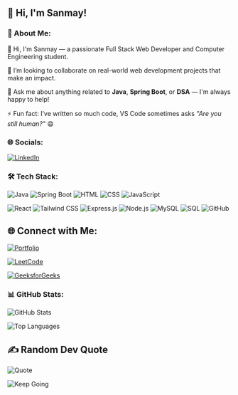 ## 👋 Hi, I'm Sanmay!

### 🚀 About Me:
👋 Hi, I'm Sanmay — a passionate Full Stack Web Developer and Computer Engineering student.

👯 I’m looking to collaborate on real-world web development projects that make an impact.  

💬 Ask me about anything related to **Java**, **Spring Boot**, or **DSA** — I'm always happy to help! 

⚡ Fun fact: I’ve written so much code, VS Code sometimes asks *"Are you still human?"* 😄

### 🌐 Socials:

[![LinkedIn](https://img.shields.io/badge/LinkedIn-blue?style=for-the-badge&logo=linkedin&logoColor=white)](https://www.linkedin.com/in/sanmay-kulkarni-6a518b275?)



### 🛠️ Tech Stack:
![Java](https://img.shields.io/badge/Java-ED8B00?style=for-the-badge&logo=java&logoColor=white)
![Spring Boot](https://img.shields.io/badge/SpringBoot-6DB33F?style=for-the-badge&logo=springboot&logoColor=white)
![HTML](https://img.shields.io/badge/-HTML5-E34F26?style=for-the-badge&logo=html5&logoColor=white)
![CSS](https://img.shields.io/badge/-CSS3-1572B6?style=for-the-badge&logo=css3&logoColor=white)
![JavaScript](https://img.shields.io/badge/-JavaScript-F7DF1E?style=for-the-badge&logo=javascript&logoColor=black)

![React](https://img.shields.io/badge/-React-20232A?style=for-the-badge&logo=react&logoColor=61DAFB)
![Tailwind CSS](https://img.shields.io/badge/Tailwind_CSS-38B2AC?style=for-the-badge&logo=tailwind-css&logoColor=white)
![Express.js](https://img.shields.io/badge/-Express.js-000000?style=for-the-badge&logo=express&logoColor=white)
![Node.js](https://img.shields.io/badge/-Node.js-339933?style=for-the-badge&logo=nodedotjs&logoColor=white)
![MySQL](https://img.shields.io/badge/-MySQL-00758F?style=for-the-badge&logo=mysql&logoColor=white)
![SQL](https://img.shields.io/badge/-SQL-4479A1?style=for-the-badge&logo=sqlite&logoColor=white)
![GitHub](https://img.shields.io/badge/-GitHub-181717?style=for-the-badge&logo=github&logoColor=white)


## 🌐 Connect with Me:

[![Portfolio](https://img.shields.io/badge/Portfolio-My%20Website-orange?style=for-the-badge&logo=google-chrome)](https://sanmay-kulkarni-portfolio.vercel.app)

[![LeetCode](https://img.shields.io/badge/LeetCode-Profile-FFA116?style=for-the-badge&logo=leetcode&logoColor=black)](https://leetcode.com/u/Sanmay_Kulkarni/)

[![GeeksforGeeks](https://img.shields.io/badge/GeeksforGeeks-Profile-14A800?style=for-the-badge&logo=geeksforgeeks&logoColor=white)](https://www.geeksforgeeks.org/user/adii_2007/)

### 📊 GitHub Stats:
![GitHub Stats](https://github-readme-stats.vercel.app/api?username=sanmay-kulkarni-0027&show_icons=true&theme=radical)

![Top Languages](https://github-readme-stats.vercel.app/api/top-langs/?username=sanmay-kulkarni-0027&layout=compact&theme=radical)

## ✍️ Random Dev Quote
![Quote](https://quotes-github-readme.vercel.app/api?type=horizontal&theme=tokyonight)

![Keep Going](https://img.shields.io/badge/Motivation-Keep%20Going%20🔥-blueviolet?style=for-the-badge)



<!--
**sanmay-kulkarni-0027/sanmay-kulkarni-0027** is a ✨ _special_ ✨ repository because its `README.md` (this file) appears on your GitHub profile.

-->
